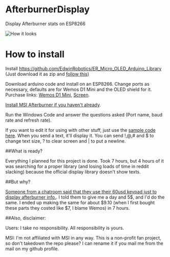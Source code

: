 # AfterburnerDisplay
Display Afterburner stats on ESP8266

![How it looks](https://pbs.twimg.com/media/CqCW3fhXEAAy9nj.jpg:large)

# How to install

Install https://github.com/EdwinRobotics/ER_Micro_OLED_Arduino_Library (Just download it as zip and [follow this](https://www.arduino.cc/en/Guide/Libraries#toc4))

Download arduino code and install on an ESP8266. Change ports as necessary, defaults are for Wemos D1 Mini and the OLED shield for it. Purchase links: [Wemos D1 Mini](http://www.aliexpress.com/store/product/D1-mini-Mini-NodeMcu-4M-bytes-Lua-WIFI-Internet-of-Things-development-board-based-ESP8266/1331105_32529101036.html), [Screen](http://www.aliexpress.com/store/product/OLED-Shield-for-WeMos-D1-mini-0-66-inch-64X48-IIC-I2C/1331105_32627787079.html).

[Install MSI Afterburner if you haven't already](https://gaming.msi.com/features/afterburner##downloads).

Run the Windows Code and answer the questions asked (Port name, baud rate and refresh rate).

If you want to edit it for using with other stuff, just use the [sample code here](http://playground.arduino.cc/Interfacing/Csharp). When you send a text, it'll display it. You can send !,@,# and $ to change text size, ? to clear screen and | to put a newline.

##What is ready?

Everything I planned for this project is done. Took 7 hours, but 4 hours of it was searching for a proper library (and losing loads of time in reddit slacking) because the official display library doesn't show texts.

##But why?

[Someone from a chatroom said that they use their 60usd keypad just to display afterburner info.](http://chat.stackexchange.com/transcript/35?m=31736992#31736992). I told them to give me a day and 5$, and I'd do the same. I ended up making the same for about $9.10 (when I first bought these parts they costed like $7, I blame Wemos) in 7 hours.

##Also, disclaimer: 

Users: I take no responsibility. All responsibility is yours.

MSI: I'm not affiliated with MSI in any way. This is a non-profit fan project, so don't takedown the repo please? I can rename it if you mail me from the mail on my github profile. 
